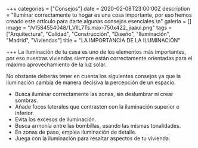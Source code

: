 +++
categories = ["Consejos"]
date = 2020-02-08T23:00:00Z
description = "Iluminar correctamente tu hogar es una cosa importante, por eso hemos creado este artículo para darte algunas consejos esenciales.\n"
galeria = []
image = "/v1584554048/1_VllL7Ts.max-750x422_jiaaui.png"
tags = ["Arquitectura", "Calidad", "Construcción", "Diseño", "Iluminación", "Madrid", "Viviendas"]
title = "LA IMPORTANCIA DE LA ILUMINACIÓN"

+++
La iluminación de tu casa es uno de los elementos más importantes, por eso nuestras viviendas siempre están correctamente orientadas para el máximo aprovechamiento de la luz solar.

No obstante deberás tener en cuenta los siguientes consejos ya que la iluminación cambia de manera decisiva la percepción de un espacio.

* Busca iluminar correctamente las zonas, sin deslumbrar ni crear sombras.
* Añade focos laterales que contrasten con la iluminación superior e inferior.
* Evita los excesos de iluminación.
* Busca armonía entre las bombillas, usando las mismas tonalidades.
* En zonas de paso, emplea iluminación de detalle.
* Juega con la iluminación para resaltar aspectos de tu vivienda.